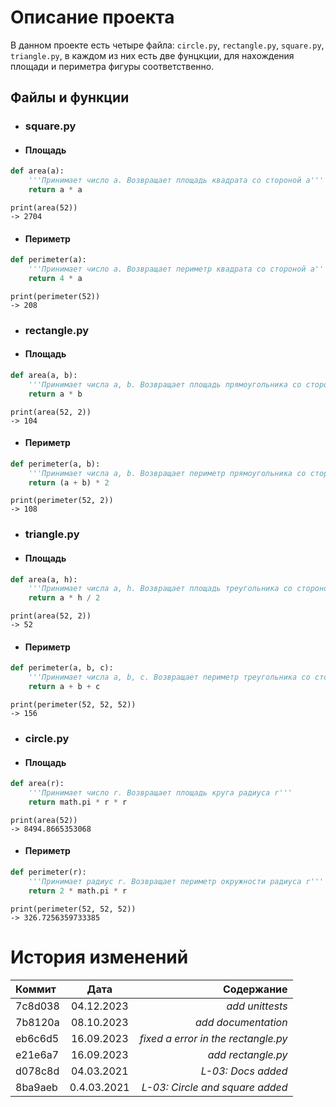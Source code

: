 # Описание проекта
В данном проекте есть четыре файла: `circle.py`, `rectangle.py`, `square.py`, `triangle.py`, в каждом из них есть две фунцкции, для нахождения площади и периметра фигуры соответственно.

## Файлы и функции

- ### square.py
- #### Площадь
```python
def area(a):
    '''Принимает число a. Возвращает площадь квадрата со стороной a'''
    return a * a
```
```
print(area(52))
-> 2704
``` 
- #### Периметр
```python
def perimeter(a):
    '''Принимает число a. Возвращает периметр квадрата со стороной a'''
    return 4 * a
```
```
print(perimeter(52))
-> 208
``` 

- ### rectangle.py
- #### Площадь
```python
def area(a, b): 
    '''Принимает числа a, b. Возвращает площадь прямоугольника со сторонами a и b'''
    return a * b 
```
```
print(area(52, 2))
-> 104
``` 
- #### Периметр
```python
def perimeter(a, b):
    '''Принимает числа a, b. Возвращает периметр прямоугольника со сторонами a и b'''
    return (a + b) * 2
```
```
print(perimeter(52, 2))
-> 108
```

- ### triangle.py
- #### Площадь
```python
def area(a, h): 
    '''Принимает числа a, h. Возвращает площадь треугольника со стороной a и высотой h'''
    return a * h / 2  
```
```
print(area(52, 2))
-> 52
``` 
- #### Периметр
```python
def perimeter(a, b, c): 
    '''Принимает числа a, b, c. Возвращает периметр треугольника со сторонами a, b и c'''
    return a + b + c
```
```
print(perimeter(52, 52, 52))
-> 156
```


- ### circle.py
- #### Площадь
```python
def area(r):
    '''Принимает число r. Возвращает площадь круга радиуса r'''
    return math.pi * r * r 
```
```
print(area(52))
-> 8494.8665353068
``` 
- #### Периметр
```python
def perimeter(r):
    '''Принимает радиус r. Возвращает периметр окружности радиуса r'''
    return 2 * math.pi * r
```
```
print(perimeter(52, 52, 52))
-> 326.7256359733385
```

# История изменений
| Коммит        |    Дата     |                          Содержание |
|:--------------|:-----------:|------------------------------------:|
| 7c8d038       | 04.12.2023  |                     *add unittests* |
| 7b8120a       | 08.10.2023  |                 *add documentation* |
| eb6c6d5       | 16.09.2023  | *fixed a error in the rectangle.py* |
| e21e6a7       | 16.09.2023  |                  *add rectangle.py* |
| d078c8d       | 04.03.2021  |                  *L-03: Docs added* |
| 8ba9aeb       | 0.4.03.2021 |     *L-03: Circle and square added* |
